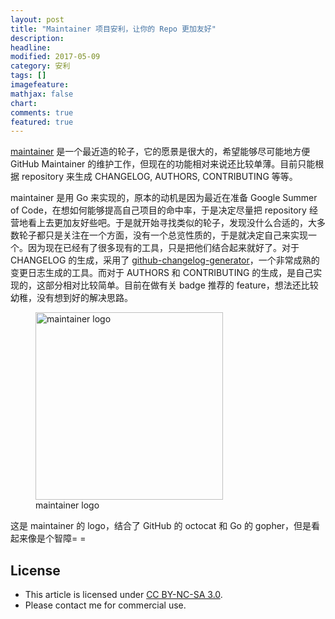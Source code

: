 ```yaml
---
layout: post
title: "Maintainer 项目安利，让你的 Repo 更加友好"
description: 
headline:
modified: 2017-05-09
category: 安利
tags: []
imagefeature:
mathjax: false
chart:
comments: true
featured: true
---
```


[maintainer](https://github.com/gaocegege/maintainer) 是一个最近造的轮子，它的愿景是很大的，希望能够尽可能地方便 GitHub Maintainer 的维护工作，但现在的功能相对来说还比较单薄。目前只能根据 repository 来生成 CHANGELOG, AUTHORS, CONTRIBUTING 等等。

maintainer 是用 Go 来实现的，原本的动机是因为最近在准备 Google Summer of Code，在想如何能够提高自己项目的命中率，于是决定尽量把 repository 经营地看上去更加友好些吧。于是就开始寻找类似的轮子，发现没什么合适的，大多数轮子都只是关注在一个方面，没有一个总览性质的，于是就决定自己来实现一个。因为现在已经有了很多现有的工具，只是把他们结合起来就好了。对于 CHANGELOG 的生成，采用了 [github-changelog-generator](https://github.com/skywinder/github-changelog-generator)，一个非常成熟的变更日志生成的工具。而对于 AUTHORS 和 CONTRIBUTING 的生成，是自己实现的，这部分相对比较简单。目前在做有关 badge 推荐的 feature，想法还比较幼稚，没有想到好的解决思路。

<figure>
	<img src="https://github.com/gaocegege/maintainer/raw/master/docs/img/logo.png" alt="maintainer logo" height="300" width="300">
	<figcaption>maintainer logo</figcaption>
</figure>

这是 maintainer 的 logo，结合了 GitHub 的 octocat 和 Go 的 gopher，但是看起来像是个智障= =

## License

- This article is licensed under [CC BY-NC-SA 3.0](https://creativecommons.org/licenses/by-nc-sa/3.0/).
- Please contact me for commercial use.
